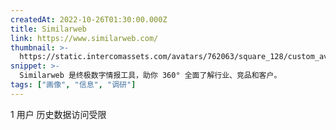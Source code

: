 ```yaml
---
createdAt: 2022-10-26T01:30:00.000Z
title: Similarweb
link: https://www.similarweb.com/
thumbnail: >-
  https://static.intercomassets.com/avatars/762063/square_128/custom_avatar-1666600534.png
snippet: >-
  Similarweb 是终极数字情报工具，助你 360° 全面了解行业、竞品和客户。
tags: ["画像", "信息", "调研"]
---
```

1 用户
历史数据访问受限